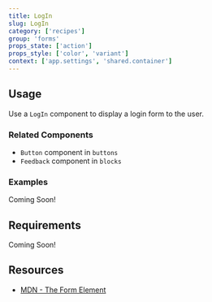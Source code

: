 ```yaml
---
title: LogIn
slug: LogIn
category: ['recipes']
group: 'forms'
props_state: ['action']
props_style: ['color', 'variant']
context: ['app.settings', 'shared.container']
---
```


## Usage

Use a `LogIn` component to display a login form to the user.

### Related Components

- `Button` component in `buttons`
- `Feedback` component in `blocks`

### Examples

<p class="feedback bare emoji:default">Coming Soon!</p>

## Requirements

<p class="feedback bare emoji:default">Coming Soon!</p>

## Resources

- [MDN - The Form Element](https://developer.mozilla.org/en-US/docs/Web/HTML/Element/form)
